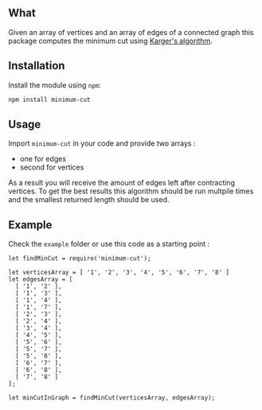 ## What

Given an array of vertices and an array of edges of a connected graph this package computes the minimum cut using [Karger's algorithm](https://en.wikipedia.org/wiki/Karger%27s_algorithm).

## Installation

Install the module using `npm`:

```bash
npm install minimum-cut
```

## Usage

Import `minimum-cut` in your code and provide two arrays :
- one for edges
- second for vertices

As a result you will receive the amount of edges left after contracting vertices. To get the best results this algorithm should be run multpile times and the smallest returned length should be used.


## Example

Check the `example` folder or use this code as a starting point :

```
let findMinCut = require('minimum-cut');

let verticesArray = [ '1', '2', '3', '4', '5', '6', '7', '8' ]
let edgesArray = [ 
  [ '1', '2' ],
  [ '1', '3' ],
  [ '1', '4' ],
  [ '1', '7' ],
  [ '2', '3' ],
  [ '2', '4' ],
  [ '3', '4' ],
  [ '4', '5' ],
  [ '5', '6' ],
  [ '5', '7' ],
  [ '5', '8' ],
  [ '6', '7' ],
  [ '6', '8' ],
  [ '7', '8' ]
];

let minCutInGraph = findMinCut(verticesArray, edgesArray);

```